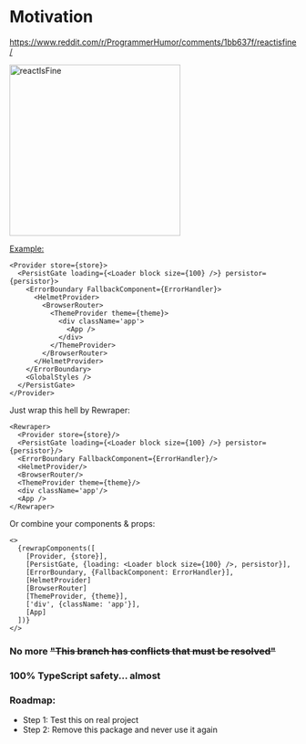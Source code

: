 # Motivation
https://www.reddit.com/r/ProgrammerHumor/comments/1bb637f/reactisfine/

<img src="https://preview.redd.it/reactisfine-v0-gyk5uj2o3hnc1.jpeg?auto=webp&s=91257656192cb9202b5832315aa9dc4fdbc6da42" alt="reactIsFine" height="300" width="auto">

[Example:](https://github.com/gilbarbara/react-redux-saga-boilerplate/blob/main/src/main.tsx#L26-L35)
```tsx
<Provider store={store}>
  <PersistGate loading={<Loader block size={100} />} persistor={persistor}>
    <ErrorBoundary FallbackComponent={ErrorHandler}>
      <HelmetProvider>
        <BrowserRouter>
          <ThemeProvider theme={theme}>
            <div className='app'>
              <App />
            </div>
          </ThemeProvider>
        </BrowserRouter>
      </HelmetProvider>
    </ErrorBoundary>
    <GlobalStyles />
  </PersistGate>
</Provider>
```

Just wrap this hell by Rewraper:
```tsx
<Rewraper>
  <Provider store={store}/>
  <PersistGate loading={<Loader block size={100} />} persistor={persistor}/>
  <ErrorBoundary FallbackComponent={ErrorHandler}/>
  <HelmetProvider/>
  <BrowserRouter/>
  <ThemeProvider theme={theme}/>
  <div className='app'/>
  <App />
</Rewraper>
```
Or combine your components & props:
```tsx
<>
  {rewrapComponents([
    [Provider, {store}],
    [PersistGate, {loading: <Loader block size={100} />, persistor}],
    [ErrorBoundary, {FallbackComponent: ErrorHandler}], 
    [HelmetProvider]
    [BrowserRouter]
    [ThemeProvider, {theme}],
    ['div', {className: 'app'}],
    [App]
  ])}
</>
```

### No more ~~"This branch has conflicts that must be resolved"~~

### 100% TypeScript safety... almost

### Roadmap:
- Step 1: Test this on real project
- Step 2: Remove this package and never use it again
